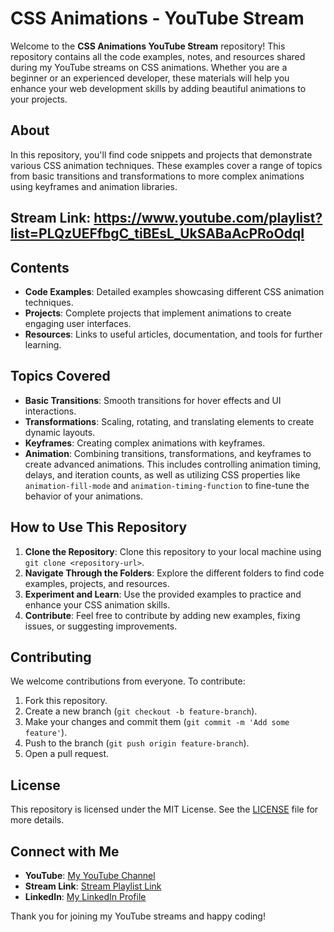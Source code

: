 # CSS Animations - YouTube Stream

Welcome to the **CSS Animations YouTube Stream** repository! This repository contains all the code examples, notes, and resources shared during my YouTube streams on CSS animations. Whether you are a beginner or an experienced developer, these materials will help you enhance your web development skills by adding beautiful animations to your projects.

## About

In this repository, you'll find code snippets and projects that demonstrate various CSS animation techniques. These examples cover a range of topics from basic transitions and transformations to more complex animations using keyframes and animation libraries.

## Stream Link: https://www.youtube.com/playlist?list=PLQzUEFfbgC_tiBEsL_UkSABaAcPRoOdqI

## Contents

- **Code Examples**: Detailed examples showcasing different CSS animation techniques.
- **Projects**: Complete projects that implement animations to create engaging user interfaces.
- **Resources**: Links to useful articles, documentation, and tools for further learning.

## Topics Covered

- **Basic Transitions**: Smooth transitions for hover effects and UI interactions.
- **Transformations**: Scaling, rotating, and translating elements to create dynamic layouts.
- **Keyframes**: Creating complex animations with keyframes.
- **Animation**: Combining transitions, transformations, and keyframes to create advanced animations. This includes controlling animation timing, delays, and iteration counts, as well as utilizing CSS properties like `animation-fill-mode` and `animation-timing-function` to fine-tune the behavior of your animations.

## How to Use This Repository

1. **Clone the Repository**: Clone this repository to your local machine using `git clone <repository-url>`.
2. **Navigate Through the Folders**: Explore the different folders to find code examples, projects, and resources.
3. **Experiment and Learn**: Use the provided examples to practice and enhance your CSS animation skills.
4. **Contribute**: Feel free to contribute by adding new examples, fixing issues, or suggesting improvements.

## Contributing

We welcome contributions from everyone. To contribute:
1. Fork this repository.
2. Create a new branch (`git checkout -b feature-branch`).
3. Make your changes and commit them (`git commit -m 'Add some feature'`).
4. Push to the branch (`git push origin feature-branch`).
5. Open a pull request.

## License

This repository is licensed under the MIT License. See the [LICENSE](LICENSE) file for more details.

## Connect with Me

- **YouTube**: [My YouTube Channel](https://www.youtube.com/channel/UCi5kDkMuRqITkyrsZU2WN7A)
- **Stream Link**: [Stream Playlist Link](https://www.youtube.com/playlist?list=PLQzUEFfbgC_tiBEsL_UkSABaAcPRoOdqI)
- **LinkedIn**: [My LinkedIn Profile](https://www.linkedin.com/in/amaanmk/)

Thank you for joining my YouTube streams and happy coding!

